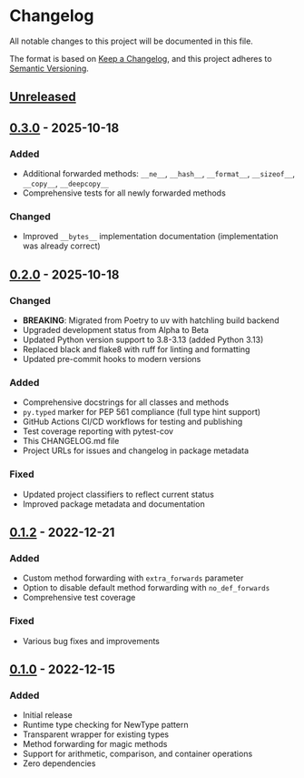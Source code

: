 # Changelog

All notable changes to this project will be documented in this file.

The format is based on [Keep a Changelog](https://keepachangelog.com/en/1.1.0/),
and this project adheres to [Semantic Versioning](https://semver.org/spec/v2.0.0.html).

## [Unreleased]

## [0.3.0] - 2025-10-18

### Added

- Additional forwarded methods: `__ne__`, `__hash__`, `__format__`, `__sizeof__`, `__copy__`, `__deepcopy__`
- Comprehensive tests for all newly forwarded methods

### Changed

- Improved `__bytes__` implementation documentation (implementation was already correct)

## [0.2.0] - 2025-10-18

### Changed

- **BREAKING**: Migrated from Poetry to uv with hatchling build backend
- Upgraded development status from Alpha to Beta
- Updated Python version support to 3.8-3.13 (added Python 3.13)
- Replaced black and flake8 with ruff for linting and formatting
- Updated pre-commit hooks to modern versions

### Added

- Comprehensive docstrings for all classes and methods
- `py.typed` marker for PEP 561 compliance (full type hint support)
- GitHub Actions CI/CD workflows for testing and publishing
- Test coverage reporting with pytest-cov
- This CHANGELOG.md file
- Project URLs for issues and changelog in package metadata

### Fixed

- Updated project classifiers to reflect current status
- Improved package metadata and documentation

## [0.1.2] - 2022-12-21

### Added

- Custom method forwarding with `extra_forwards` parameter
- Option to disable default method forwarding with `no_def_forwards`
- Comprehensive test coverage

### Fixed

- Various bug fixes and improvements

## [0.1.0] - 2022-12-15

### Added

- Initial release
- Runtime type checking for NewType pattern
- Transparent wrapper for existing types
- Method forwarding for magic methods
- Support for arithmetic, comparison, and container operations
- Zero dependencies

[Unreleased]: https://github.com/evanjpw/newertype/compare/v0.3.0...HEAD
[0.3.0]: https://github.com/evanjpw/newertype/compare/v0.2.0...v0.3.0
[0.2.0]: https://github.com/evanjpw/newertype/compare/v0.1.2...v0.2.0
[0.1.2]: https://github.com/evanjpw/newertype/releases/tag/v0.1.2
[0.1.0]: https://github.com/evanjpw/newertype/releases/tag/v0.1.0

